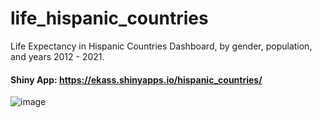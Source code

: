 # life_hispanic_countries
Life Expectancy in Hispanic Countries Dashboard, by gender, population, and years 2012 - 2021.
#### Shiny App: https://ekass.shinyapps.io/hispanic_countries/ 
![image](https://github.com/user-attachments/assets/f5de8159-f2d3-49e5-8a7c-e5175f9f5eec)
